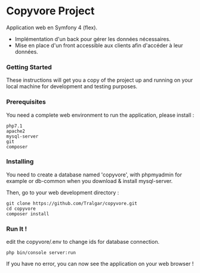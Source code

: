 # Copyvore Project

Application web en Symfony 4 (flex).
- Implémentation d'un back pour gérer les données nécessaires.
- Mise en place d'un front accessible aux clients afin d'accéder à leur données.

### Getting Started

These instructions will get you a copy of the project up and running on your local machine for development and testing purposes.

### Prerequisites

You need a complete web environment to run the application, please install :

```
php7.1
apache2
mysql-server
git
composer
```

### Installing

You need to create a database named 'copyvore', with phpmyadmin for example or db-common when you download & install mysql-server.

Then, go to your web development directory :
```
git clone https://github.com/Tralgar/copyvore.git
cd copyvore
composer install
```

### Run It !

edit the copyvore/.env to change ids for database connection.

```
php bin/console server:run
```

If you have no error, you can now see the application on your web browser !
